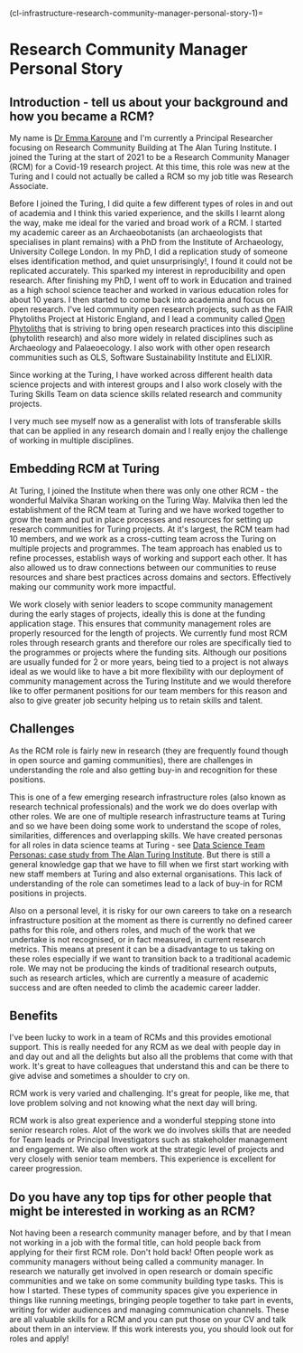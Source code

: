 (cl-infrastructure-research-community-manager-personal-story-1)=
# Research Community Manager Personal Story

## Introduction - tell us about your background and how you became a RCM?
My name is [Dr Emma Karoune](https://www.turing.ac.uk/people/research-associates/emma-karoune) and I'm currently a Principal Researcher focusing on Research Community Building at The Alan Turing Institute. 
I joined the Turing at the start of 2021 to be a Research Community Manager (RCM) for a Covid-19 research project. At this time, this role was new at the Turing and I could not actually be called a RCM so my job title was Research Associate. 

Before I joined the Turing, I did quite a few different types of roles in and out of academia and I think this varied experience, and the skills I learnt along the way, make me ideal for the varied and broad work of a RCM. 
I started my academic career as an Archaeobotanists (an archaeologists that specialises in plant remains) with a PhD from the Institute of Archaeology, University College London. 
In my PhD, I did a replication study of someone elses identification method, and quiet unsurprisingly!, I found it could not be replicated accurately. 
This sparked my interest in reproducibility and open research. 
After finishing my PhD, I went off to work in Education and trained as a high school science teacher and worked in various education roles for about 10 years. 
I then started to come back into academia and focus on open research. 
I've led community open research projects, such as the FAIR Phytoliths Project at Historic England, and I lead a community called [Open Phytoliths](https://open-phytoliths.netlify.app/) that is striving to bring open research practices into this discipline (phytolith research) and also more widely in related disciplines such as Archaeology and Palaeoecology. 
I also work with other open research communities such as OLS, Software Sustainability Institute and ELIXIR. 

Since working at the Turing, I have worked across different health data science projects and with interest groups and I also work closely with the Turing Skills Team on data science skills related research and community projects. 

I very much see myself now as a generalist with lots of transferable skills that can be applied in any research domain and I really enjoy the challenge of working in multiple disciplines.  

## Embedding RCM at Turing
At Turing, I joined the Institute when there was only one other RCM - the wonderful Malvika Sharan working on the Turing Way. 
Malvika then led the establishment of the RCM team at Turing and we have worked together to grow the team and put in place processes and resources for setting up research communities for Turing projects. 
At it's largest, the RCM team had 10 members, and we work as a cross-cutting team across the Turing on multiple projects and programmes. 
The team approach has enabled us to refine processes, establish ways of working and support each other. 
It has also allowed us to draw connections between our communities to reuse resources and share best practices across domains and sectors.
Effectively making our community work more impactful.

We work closely with senior leaders to scope community management during the early stages of projects, ideally this is done at the funding application stage. 
This ensures that community management roles are properly resourced for the length of projects. 
We currently fund most RCM roles through research grants and therefore our roles are specifically tied to the programmes or projects where the funding sits. 
Although our positions are usually funded for 2 or more years, being tied to a project is not always ideal as we would like to have a bit more flexibility with our deployment of community management across the Turing Institute and we would therefore like to offer permanent positions for our team members for this reason and also to give greater job security helping us to retain skills and talent.

## Challenges
As the RCM role is fairly new in research (they are frequently found though in open source and gaming communities), there are challenges in understanding the role and also getting buy-in and recognition for these positions. 

This is one of a few emerging research infrastructure roles (also known as research technical professionals) and the work we do does overlap with other roles. 
We are one of multiple research infrastructure teams at Turing and so we have been doing some work to understand the scope of roles, similarities, differences and overlapping skills. 
We have created personas for all roles in data science teams at Turing - see [Data Science Team Personas: case study from The Alan Turing Institute](https://doi.org/10.5281/zenodo.11658994).
But there is still a general knowledge gap that we have to fill when we first start working with new staff members at Turing and also external organisations. 
This lack of understanding of the role can sometimes lead to a lack of buy-in for RCM positions in projects. 

Also on a personal level, it is risky for our own careers to take on a research infrastructure position at the moment as there is currently no defined career paths for this role, and others roles, and much of the work that we undertake is not recognised, or in fact measured, in current research metrics. 
This means at present it can be a disadvantage to us taking on these roles especially if we want to transition back to a traditional academic role. 
We may not be producing the kinds of traditional research outputs, such as research articles, which are currently a measure of academic success and are often needed to climb the academic career ladder. 

## Benefits
I've been lucky to work in a team of RCMs and this provides emotional support. 
This is really needed for any RCM as we deal with people day in and day out and all the delights but also all the problems that come with that work. 
It's great to have colleagues that understand this and can be there to give advise and sometimes a shoulder to cry on.

RCM work is very varied and challenging. It's great for people, like me, that love problem solving and not knowing what the next day will bring. 

RCM work is also great experience and a wonderful stepping stone into senior research roles. 
Alot of the work we do involves skills that are needed for Team leads or Principal Investigators such as stakeholder management and engagement. 
We also often work at the strategic level of projects and very closely with senior team members. 
This experience is excellent for career progression.

## Do you have any top tips for other people that might be interested in  working as an RCM?
Not having been a research community manager before, and by that I mean not working in a job with the formal title, can hold people back from applying for their first RCM role. 
Don't hold back!
Often people work as community managers without being called a community manager.
In research we naturally get involved in open research or domain specific communities and we take on some community building type tasks. 
This is how I started. 
These types of community spaces give you experience in things like running meetings, bringing people together to take part in events, writing for wider audiences and managing communication channels.
These are all valuable skills for a RCM and you can put those on your CV and talk about them in an interview. 
If this work interests you, you should look out for roles and apply!


